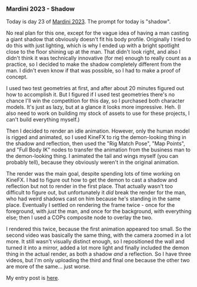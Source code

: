### Mardini 2023 - Shadow

Today is day 23 of [Mardini 2023][mardini-2023]. The prompt for today is "shadow".

No real plan for this one, except for the vague idea of having a man casting a giant
shadow that obviously doesn't fit his body profile. Originally I tried to do this
with just lighting, which is why I ended up with a bright spotlight close to the floor
shining up at the man. That didn't look right, and also I didn't think it was
technically innovative (for me) enough to really count as a practice, so I decided
to make the shadow completely different from the man. I didn't even know if that
was possible, so I had to make a proof of concept.

I used two test geometries at first, and after about 20 minutes figured out how
to accomplish it. But I figured if I used test geometries there's no chance I'll win
the competition for this day, so I purchased both character models. It's just as lazy,
but at a glance it looks more impressive. Heh. (I also need to work on building my
stock of assets to use for these projects, I can't build everything myself.)

Then I decided to render an idle animation. However, only the human model is rigged
and animated, so I used KineFX to rig the demon-looking thing in the shadow and
reflection, then used the "Rig Match Pose", "Map Points", and "Full Body IK" nodes to
transfer the animation from the business man to the demon-looking thing. I animated the
tail and wings myself (you can probably tell), because they obviously weren't in the
original animation.

The render was the main goal, despite spending lots of time working on KineFX. I had
to figure out how to get the demon to cast a shadow and reflection but not to render
in the first place. That actually wasn't too difficult to figure out, but unfortunately
it _did_ break the render for the man, who had weird shadows cast on him because he's
standing in the same place. Eventually I settled on rendering the frame twice - once
for the foreground, with _just_ the man, and once for the background, with everything
else; then I used a COPs composite node to overlay the two.

I rendered this twice, because the first animation appeared too small. So the second
video was basically the same thing, with the camera zoomed in a lot more. It still
wasn't visually distinct enough, so I repositioned the wall and turned it into a mirror,
added a lot more light and finally included the demon thing in the actual render, as
both a shadow _and_ a reflection. So I have three videos, but I'm only uploading the
third and final one because the other two are more of the same... just worse.

My entry post is [here][entry-post].

[mardini-2023]: https://www.sidefx.com/community-main-menu/contests-jams/mardini-2023/
[entry-post]: https://www.sidefx.com/forum/topic/89484/?page=1#post-388083
